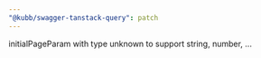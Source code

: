 ```yaml
---
"@kubb/swagger-tanstack-query": patch
---
```


initialPageParam with type unknown to support string, number, ...
